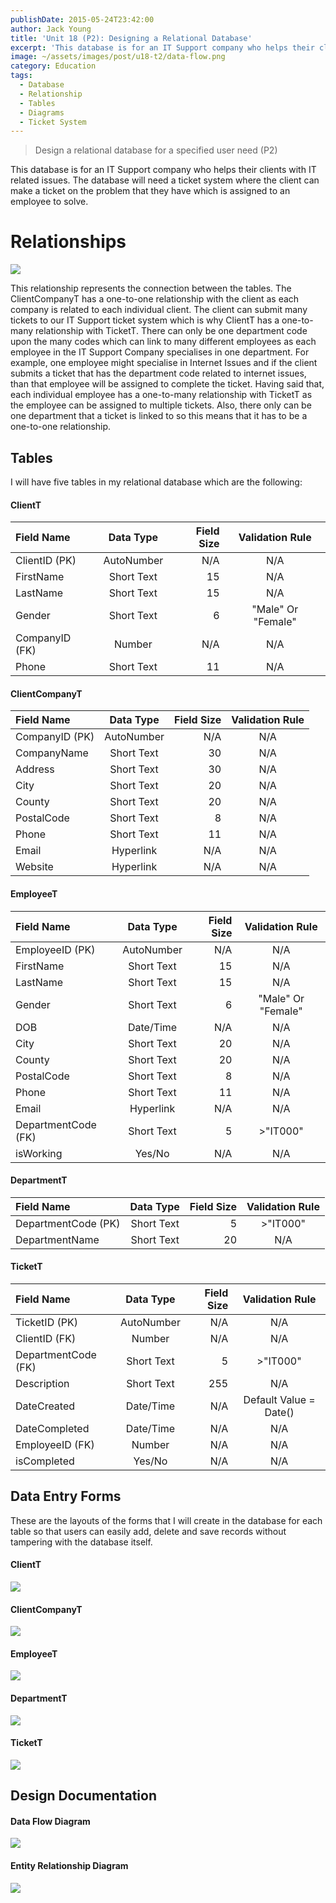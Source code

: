```yaml
---
publishDate: 2015-05-24T23:42:00
author: Jack Young
title: 'Unit 18 (P2): Designing a Relational Database'
excerpt: 'This database is for an IT Support company who helps their clients with IT related issues. The database will need a ticket system where the client can make a ticket on the problem that they have which is assigned to an employee to solve.'
image: ~/assets/images/post/u18-t2/data-flow.png
category: Education
tags:
  - Database
  - Relationship
  - Tables
  - Diagrams
  - Ticket System
---
```


> Design a relational database for a specified user need (P2)

This database is for an IT Support company who helps their clients with IT related issues. The database will need a ticket system where the client can make a ticket on the problem that they have which is assigned to an employee to solve.

# Relationships

![](~/assets/images/post/u18-t2/relationships.png)

This relationship represents the connection between the tables. The ClientCompanyT has a one-to-one relationship with the client as each company is related to each individual client. The client can submit many tickets to our IT Support ticket system which is why ClientT has a one-to-many relationship with TicketT. There can only be one department code upon the many codes which can link to many different employees as each employee in the IT Support Company specialises in one department. For example, one employee might specialise in Internet Issues and if the client submits a ticket that has the department code related to internet issues, than that employee will be assigned to complete the ticket. Having said that, each individual employee has a one-to-many relationship with TicketT as the employee can be assigned to multiple tickets. Also, there only can be one department that a ticket is linked to so this means that it has to be a one-to-one relationship.

## Tables

I will have five tables in my relational database which are the following:

#### ClientT

| Field Name     | Data Type  | Field Size |  Validation Rule   |
| :------------- | :--------: | ---------: | :----------------: |
| ClientID (PK)  | AutoNumber |        N/A |        N/A         |
| FirstName      | Short Text |         15 |        N/A         |
| LastName       | Short Text |         15 |        N/A         |
| Gender         | Short Text |          6 | "Male" Or "Female" |
| CompanyID (FK) |   Number   |        N/A |        N/A         |
| Phone          | Short Text |         11 |        N/A         |

#### ClientCompanyT

| Field Name     | Data Type  | Field Size | Validation Rule |
| :------------- | :--------: | ---------: | :-------------: |
| CompanyID (PK) | AutoNumber |        N/A |       N/A       |
| CompanyName    | Short Text |         30 |       N/A       |
| Address        | Short Text |         30 |       N/A       |
| City           | Short Text |         20 |       N/A       |
| County         | Short Text |         20 |       N/A       |
| PostalCode     | Short Text |          8 |       N/A       |
| Phone          | Short Text |         11 |       N/A       |
| Email          | Hyperlink  |        N/A |       N/A       |
| Website        | Hyperlink  |        N/A |       N/A       |

#### EmployeeT

| Field Name          | Data Type  | Field Size |  Validation Rule   |
| :------------------ | :--------: | ---------: | :----------------: |
| EmployeeID (PK)     | AutoNumber |        N/A |        N/A         |
| FirstName           | Short Text |         15 |        N/A         |
| LastName            | Short Text |         15 |        N/A         |
| Gender              | Short Text |          6 | "Male" Or "Female" |
| DOB                 | Date/Time  |        N/A |        N/A         |
| City                | Short Text |         20 |        N/A         |
| County              | Short Text |         20 |        N/A         |
| PostalCode          | Short Text |          8 |        N/A         |
| Phone               | Short Text |         11 |        N/A         |
| Email               | Hyperlink  |        N/A |        N/A         |
| DepartmentCode (FK) | Short Text |          5 |      >"IT000"      |
| isWorking           |   Yes/No   |        N/A |        N/A         |

#### DepartmentT

| Field Name          | Data Type  | Field Size | Validation Rule |
| :------------------ | :--------: | ---------: | :-------------: |
| DepartmentCode (PK) | Short Text |          5 |    >"IT000"     |
| DepartmentName      | Short Text |         20 |       N/A       |

#### TicketT

| Field Name          | Data Type  | Field Size |    Validation Rule     |
| :------------------ | :--------: | ---------: | :--------------------: |
| TicketID (PK)       | AutoNumber |        N/A |          N/A           |
| ClientID (FK)       |   Number   |        N/A |          N/A           |
| DepartmentCode (FK) | Short Text |          5 |        >"IT000"        |
| Description         | Short Text |        255 |          N/A           |
| DateCreated         | Date/Time  |        N/A | Default Value = Date() |
| DateCompleted       | Date/Time  |        N/A |          N/A           |
| EmployeeID (FK)     |   Number   |        N/A |          N/A           |
| isCompleted         |   Yes/No   |        N/A |          N/A           |

## Data Entry Forms

These are the layouts of the forms that I will create in the database for each table so that users can easily add, delete and save records without tampering with the database itself.

#### ClientT

![](~/assets/images/post/u18-t2/client.png)

#### ClientCompanyT

![](~/assets/images/post/u18-t2/clientcompany.png)

#### EmployeeT

![](~/assets/images/post/u18-t2/employee.png)

#### DepartmentT

![](~/assets/images/post/u18-t2/department.png)

#### TicketT

![](~/assets/images/post/u18-t2/ticket.png)

## Design Documentation

#### Data Flow Diagram

![](~/assets/images/post/u18-t2/data-flow.png)

#### Entity Relationship Diagram

![](~/assets/images/post/u18-t2/entity-relationship.png)
